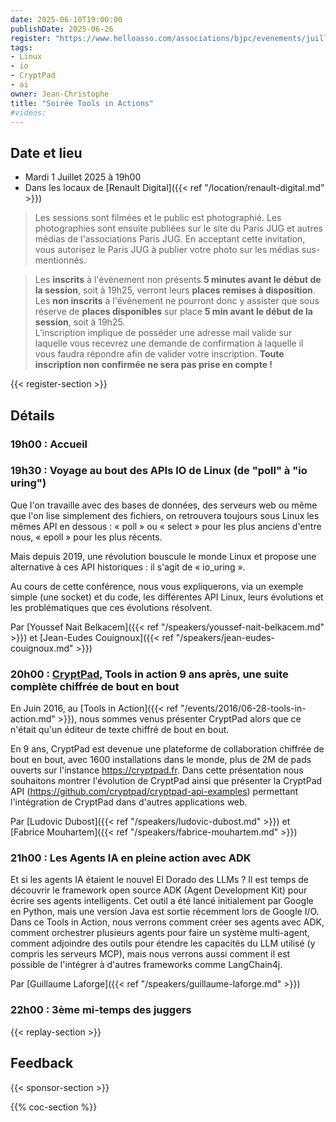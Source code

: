 ```yaml
---
date: 2025-06-10T19:00:00
publishDate: 2025-06-26
register: "https://www.helloasso.com/associations/bjpc/evenements/juillet-2025"
tags:
- Linux
- io
- CryptPad
- ai
owner: Jean-Christophe
title: "Soirée Tools in Actions"
#videos:
---
```


## Date et lieu

* Mardi 1 Juillet 2025 à 19h00
* Dans les locaux de [Renault Digital]({{< ref "/location/renault-digital.md" >}})

> Les sessions sont filmées et le public est photographié.
Les photographies sont ensuite publiées sur le site du Paris JUG et autres médias de l'associations Paris JUG.
En acceptant cette invitation, vous autorisez le Paris JUG à publier votre photo sur les médias sus-mentionnés.

> Les **inscrits** à l'évènement non présents **5 minutes avant le début de la session**, soit à 19h25, verront leurs **places remises à disposition**.  
Les **non inscrits** à l'évènement ne pourront donc y assister que sous réserve de **places disponibles** sur place **5 min avant le début de la session**, soit à 19h25.  
L’inscription implique de posséder une adresse mail valide sur laquelle vous recevrez une demande de confirmation à laquelle il vous faudra répondre afin de valider votre inscription.
**Toute inscription non confirmée ne sera pas prise en compte !**

{{< register-section >}}

## Détails

### 19h00 : Accueil

### 19h30 : Voyage au bout des APIs IO de Linux (de "poll" à "io uring")

Que l'on travaille avec des bases de données, des serveurs web ou même que l'on lise simplement des fichiers, on retrouvera toujours sous Linux les mêmes API en dessous : « poll » ou « select » pour les plus anciens d'entre nous, « epoll » pour les plus récents.

Mais depuis 2019, une révolution bouscule le monde Linux et propose une alternative à ces API historiques : il s'agit de « io_uring ».

Au cours de cette conférence, nous vous expliquerons, via un exemple simple (une socket) et du code, les différentes API Linux, leurs évolutions et les problématiques que ces évolutions résolvent.

Par [Youssef Nait Belkacem]({{< ref "/speakers/youssef-nait-belkacem.md" >}}) et [Jean-Eudes Couignoux]({{< ref "/speakers/jean-eudes-couignoux.md" >}})

### 20h00 : [CryptPad](https://cryptpad.org), Tools in action 9 ans après, une suite complète chiffrée de bout en bout

En Juin 2016, au [Tools in Action]({{< ref "/events/2016/06-28-tools-in-action.md" >}}), nous sommes venus présenter CryptPad alors que ce n'était qu'un éditeur de texte chiffré de bout en bout.

En 9 ans, CryptPad est devenue une plateforme de collaboration chiffrée de bout en bout, avec 1600 installations dans le monde, plus de 2M de pads ouverts sur l'instance https://cryptpad.fr. Dans cette présentation nous souhaitons montrer l'évolution de CryptPad ainsi que présenter la CryptPad API (https://github.com/cryptpad/cryptpad-api-examples) permettant l'intégration de CryptPad dans d'autres applications web.

Par [Ludovic Dubost]({{< ref "/speakers/ludovic-dubost.md" >}}) et [Fabrice Mouhartem]({{< ref "/speakers/fabrice-mouhartem.md" >}})

<!--
### 20h30 : Buffet offert par [Renault Digital]({{< ref "/location/renault-digital.md" >}})

[{{< figure src="/img/sponsors/2025/sponsor.svg" alt="sponsor" class="sponsor-svg-logo" width="250" >}}]({{< ref "/location/sponsor.md" >}}) 
-->

### 21h00 : Les Agents IA en pleine action avec ADK

Et si les agents IA étaient le nouvel El Dorado des LLMs ?
Il est temps de découvrir le framework open source ADK (Agent Development Kit) pour écrire ses agents intelligents.
Cet outil a été lancé initialement par Google en Python, mais une version Java est sortie récemment lors de Google I/O.
Dans ce Tools in Action, nous verrons comment créer ses agents avec ADK, comment orchestrer plusieurs agents pour faire un système multi-agent, comment adjoindre des outils pour étendre les capacités du LLM utilisé (y compris les serveurs MCP), mais nous verrons aussi comment il est possible de l'intégrer à d'autres frameworks comme LangChain4j.

Par [Guillaume Laforge]({{< ref "/speakers/guillaume-laforge.md" >}})

<!--
### 21h30 : Todo

Par [Charles Sabourdin]({{< ref "/speakers/charles-sabourdin.md" >}})
-->

### 22h00 : 3ème mi-temps des juggers

{{< replay-section >}}

## Feedback

{{< sponsor-section >}}

{{% coc-section %}}
